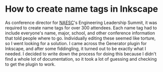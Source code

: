 # How to create name tags in Inkscape

As conference director for [NAESC](https://naesc.org)'s Engineering Leadership Summit, it was required to create name tags for over 300 attendees. Each name tag had to include everyone's name, major, school, and other conference information that told people where to go. Individually editing these seemed like torture, so I went looking for a solution. I came across the Generator plugin for Inkscape, and after some fiddingling, it turned out to be exactly what I needed. I decided to write down the process for doing this because I didn't find a whole lot of documentation, so it took a lot of guessing and checking to get the plugin to work.